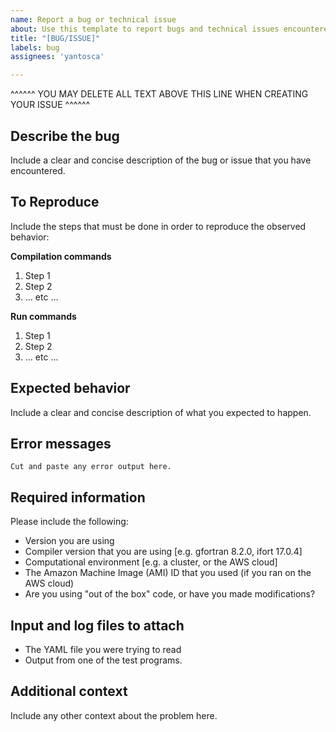 ```yaml
---
name: Report a bug or technical issue
about: Use this template to report bugs and technical issues encountered while using qfyaml
title: "[BUG/ISSUE]"
labels: bug
assignees: 'yantosca'

---
```


^^^^^^ YOU MAY DELETE ALL TEXT ABOVE THIS LINE WHEN CREATING YOUR ISSUE ^^^^^^

## Describe the bug
Include a clear and concise description of the bug or issue that you have encountered.

## To Reproduce
Include the steps that must be done in order to reproduce the observed behavior:

**Compilation commands**
1. Step 1
2. Step 2
3. ... etc ...

**Run commands**
1. Step 1
2. Step 2
3. ... etc ...

## Expected behavior
Include a clear and concise description of what you expected to happen.

## Error messages
```
Cut and paste any error output here.
```

## Required information
Please include the following:
 - Version you are using
 - Compiler version that you are using [e.g. gfortran 8.2.0, ifort 17.0.4]
 - Computational environment [e.g. a cluster, or the AWS cloud]
 - The Amazon Machine Image (AMI) ID that you used (if you ran on the AWS cloud)
 - Are you using "out of the box" code, or have you made modifications?

## Input and log files to attach
 - The YAML file you were trying to read
 - Output from one of the test programs.

## Additional context
Include any other context about the problem here.
